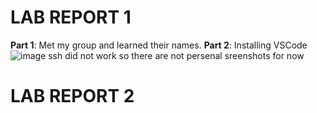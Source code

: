 # LAB REPORT 1
**Part 1**: Met my group and learned their names.
**Part 2**: Installing VSCode
![image]()
ssh did not work so there are not persenal sreenshots for now
# LAB REPORT 2